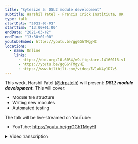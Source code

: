 ```yaml
---
title: "Bytesize 5: DSL2 module development"
subtitle: Harshil Patel - Francis Crick Institiute, UK
type: talk
startDate: "2021-03-02"
startTime: "13:00+01:00"
endDate: "2021-03-02"
endTime: "13:30+01:00"
youtubeEmbed: https://youtu.be/ggGGhTMgyHI
locations:
  - name: Online
    links:
      - https://doi.org/10.6084/m9.figshare.14160116.v1
      - https://youtu.be/ggGGhTMgyHI
      - https://www.bilibili.com/video/BV1aK4y1D7z3
---
```


This week, Harshil Patel ([@drpatelh](http://github.com/drpatelh/)) will present: _**DSL2 module development.**_ This will cover:

- Module file structure
- Writing new modules
- Automated testing

The talk will be live-streamed on YouTube:

- YouTube: <https://youtu.be/ggGGhTMgyHI>

<details markdown="1"><summary>Video transcription</summary>

:::note
This text has been edited to make it more suitable for reading.
:::

[00:00](https://www.youtube.com/watch?v=ggGGhTMgyHI)
Hi everyone, so this is our fifth byte-sized talk which I think have been really really useful of late, especially sort of summarizing what we're doing on nf core in small bite-sized chunks so people can get more familiar with what we're doing. It also acts as sort of a persistent archive of how to do things on nf-core and and hopefully also with Nextflow and git like Alex's talk [https://www.youtube.com/watch?v=gTEXDXWf4hE] last week and other things so thank you all for joining.

[00:33](https://www.youtube.com/watch?v=ggGGhTMgyHI&t=33)
Today i'm going to be talking to you about nf-core/modules which is our Nextflow DSL2 effort so, as some of you may know, Nextflow now (actually last year July I believe it was) released a new modular syntax called DSL2 and that allowed a lot of flexibility in terms of pipeline development and also it got us very interested here on nf-core because we have 40-50 pipelines that share functionality and do similar things and we try and standardize this as much as possible to help with the development of these pipelines and also other users to for them to be able to understand what they're doing and things like parameter names and configs and all of that sort of stuff. So, this was actually really a really big thing for us.

[01:27](https://www.youtube.com/watch?v=ggGGhTMgyHI&t=87)
To take you straight to some sort of terminology – What is a module? So, a module in our definition is something that is as atomic as possible it can't be broken down into anything smaller. So, you would imagine fastqc being an example of that as it’s a single tool to perform a particular task and that would then be termed what we would call a module. Similarly, you might have BWA-MEM or BWA Index; these are all single tools that perform a particular task and in our definition that is what we would call a module.

[02:01](https://www.youtube.com/watch?v=ggGGhTMgyHI&t=121)
You can also have sub workflows which are chains of modules that you can use to offer some sort of functionality within the bigger term of the word which is the workflow and a sub workflow would be something like sorting a bam file, indexing it, then running some stats on it and having all of that packaged up into one sub workflow as a chain of tasks and you can imagine, in genomics especially, you would use that sort of sub workflow quite often because you would create multiple iterations of a BAM file doing filtering and marking duplicates and doing other stuff and at each of those points you may want to sort index and run some stats on it. So, actually I think the most powerful aspect of DSL2 will be sub workflows, well written sub workflows.

[03:19](https://www.youtube.com/watch?v=ggGGhTMgyHI&t=199)
A workflow is an end-to-end pipeline, so in DSL1 language it would be a pipeline that runs from end to end and back with DSL1 there was a lot less flexibility in terms of what you could do with the workflow and how you can include things, how you can overwrite parameters and so on whereas now with DSL2 this has become a lot more flexible.

[03:50](https://www.youtube.com/watch?v=ggGGhTMgyHI&t=230)
We can share the DSL2 modules between pipelines if they're well written well enough and we can even share sub workflows between pipelines. As I mentioned, this is sort of done manually at the moment but, hopefully, in the future we will have some functionality to deal with that.

So, when we went about trying to figure out how we would deal with nf-core/modules and it took us a while of procrastinating because it's not a trivial task making wrappers like this as standardized as possible for an entire community of people to use and also for them to be flexible enough so you know you're not imposing certain settings and options onto developers themselves (You may want to use fastqc with different options or want to publish it in a different directory and so on).

[04:37](https://www.youtube.com/watch?v=ggGGhTMgyHI&t=277)
So, a number of key things that we don't compromise on nf-core, if you know nf-core - Reproducibility was one of the earliest things we discussed, how would we make these things reproducible. At the moment, the way it stands now is that the module itself is installed physically within the pipeline repository so when you do a git release or github release, that module will be shipped with the pipeline. So, in that aspect, you can always ensure that the module is reproducible. You want moving that module anyway, you won't do anything, you've got a static representation of that module within the release code and so that's where the reproducibility comes from.

[05:16](https://www.youtube.com/watch?v=ggGGhTMgyHI&t=316)
We're also more recently decided that we would use Biocontainers for all of our software packaging. We initially started off by using or building docker containers for using environment YAMLs and so on, like similar to what we're doing with DSL1 and the nf-core pipelines, but in the end, we decided that reusing Biocontainers is much more advantageous. We don't have to have an infrastructure to deal with that, we don't have to build Docker containers and the great thing now also is that with recent updates in one of the Nextflow edge releases you can also directly download Singularity containers. So, you don't need to convert the Docker to Singularity containers, which again, is another thing that we've traditionally been doing with DSL1 pipelines.

We have one Docker container that gets downloaded, converted to Singularity and that is what is used then by the pipeline but now, Biocontainers are also hosting singularity images directly so we don't have to convert anything. We're directly downloading them over HTTPS and using those.

[[06:20](https://www.youtube.com/watch?v=ggGGhTMgyHI&t=380)]
And that's, that's amazing, because we've had a number of issues with users running out of whole space in home directories and so on and this sort of bypasses all of those issues. And obviously, supporting conda as well, which is where I guess you would imagine fundamentally these Biocontainers are built from. Biocontainers are essentially conda packages built in containers, so either Docker or Singularity.

[06:42](https://www.youtube.com/watch?v=ggGGhTMgyHI&t=402)
You can also upgrade and downgrade these modules, if required, within the pipeline repository so this sort of imposes the restriction that they have to be relatively self-contained. When you install a module, which means that you can have different versions, um sorry not different versions, you either have a version of samtools using version 1.1.1.10 or you can have one using 1.11. It's completely up to you how you manage that and, in order to fulfill that sortof criteria, we need to have them be as flexible as possible.

[07:16](https://www.youtube.com/watch?v=ggGGhTMgyHI&t=436)
Documentation was number one on the issue list for nf-core modules when I
initially created this back in, sort of, July 2019 and, again, documentation is quite key to all nf-core pipelines and it took a bit of thought but we've now decided on having, sort of, a yaml file that gives a brief description with tool input-outputs and and the authors that have contributed to it.

[07:40](https://www.youtube.com/watch?v=ggGGhTMgyHI&t=460)
For simplicity and also for learning curve we wanted to stick to using the Nextflow coding style or the coding pattern that is familiar to most people writing Nextflow workflows in order to make it easier for them to contribute to not only nf-core modules but also to install the modules themselves and to figure out what's going on.

I think that's quite important so the simplicity there is incredibly important for the learning curve when it comes to figuring out what these modules are doing. I mean, me personally, I find DSL1 modules are really great, DSL1 pipelines are really great and that you have everything in one workflow because it's more findable that way. With DSL2, you can package things up and put them in various different places and it's not always that trivial to find them, so the way that we standardize the structure and and the way that where we're writing these Nextflow imports and so on is actually quite important.

[08:35](https://www.youtube.com/watch?v=ggGGhTMgyHI&t=515)
Also, we're using certain parameters and other things and just generally standardizing how we're doing things across nf-core pipelines and, hopefully, this can also be reused by the Nextflow community. And the great thing also is, if you update it on nf-core/modules, where if you update the version of samtools on nf-core/modules because new releases come out, then everyone benefits from that so it becomes a bit like the way the Conda operates in updating builds of their packages and so on.

[09:04](https://www.youtube.com/watch?v=ggGGhTMgyHI&t=544)
So, I've mentioned the standalone and why it's so important to have this in Nextflow workflows because you can just install any given module you want and it works. I mean, great thing about Nextflow also is the fact that it's built on top of Groovy which is it's own programming language and so we can exploit and use Groovy syntax, Groovy code and I've actually been getting into it a lot quite recently and some of you will notice in the release after next, where we, hopefully, will have a DSL2 pipeline template release where we've siloed a lot of the boilerplate code away into Groovy lib functions and so on and it just tidies the code up so much more.

[09:46](https://www.youtube.com/watch?v=ggGGhTMgyHI&t=586)
But the advantage here is also that because Nextflow is built on top of Groovy, we can use Groovy to write functions and other things that we can use to manipulate or change things that are not as possibly as trivial with Nextflow.

[10:03](https://www.youtube.com/watch?v=ggGGhTMgyHI&t=603)
So, automation, again, quite important, you know, we want a situation where pull requests submitted to the nf-core/modules repository and everyone that's reviewing that is also happy with the fact that whenever that pull request is created, we're running the right tests, linting tests and also, now we are running tests because these wrappers are self-contained, these modules are self-contained.

[10:29](https://www.youtube.com/watch?v=ggGGhTMgyHI&t=629)
We have Conda, Singularity and Docker definitions physically within the main script of of the module and so we can now test using CI whether that module works with Conda, whether it works with Docker and whether it works with Singularity and as a layer on top of that, we've added this ability to use pytest workflow (which mainly was done by Edmund Miller) where you can actually generate the outputs from the module, create md5 sums and now, you're not only testing that the module works, you're testing that the module is producing the same md5 sums and this is quite important because it would be quite easily overlooked whether something is being changed through releases of a module and so on. So this becomes a really nice way of unit testing these modules and it's working quite well now and we're still sort of early days in it, but it's working really well.

[11:26](https://www.youtube.com/watch?v=ggGGhTMgyHI&t=686)
The portability is mostly taken care of by Nextflow (Nextfow is amazing as you know), it works on virtually any platform. But there is, I think, a caveat here in that these modules have to be written as simplistic as possible to adhere to Nextflow guidelines on running on multiple platforms. We can't add customization and that would violate that essentially and so we've taken a lot of care in making these modules as simple as possible so in fact that they are portable on these different platforms.

[11:58](https://www.youtube.com/watch?v=ggGGhTMgyHI&t=718)
And, of course, I made up a buzzword there because I couldn't think of one, um, but the last but not least, people have to be able to install these modules and use them themselves so they have to understand what they're doing and so again this comes back to the simplicity concept; as well as newcomers that may not have that much knowledge with Nextflow or nf-core pipelines for that matter and want to contribute to nf-core/modules. We've attempted to try and make that as simple as possible.

[12:25](https://www.youtube.com/watch?v=ggGGhTMgyHI&t=745)
We had a number of ideas as to how we would deal with these modules, how would we physically use these modules within pipelines. A number of ideas were put around
back a year or two ago, where the folks from Bioconda got involved, a bunch of us got involved from here on an issue on nf-core/modules and we discussed the idea of using conda to manage all of these modules, get sub module, npm; but in the end we decided to go for something a bit more simplistic, which was using our existing nf-core/tools package that we already have to maintain, um you know, things like ’create pipelines’, to lint pipelines and so on.

[13:07](https://www.youtube.com/watch?v=ggGGhTMgyHI&t=787)
We thought we'd add an extension to that which would be the ’nf-core modules’ command and that would do a lot of this stuff and in an overview, in a nutshell, it's actually a very simplistic approach, so, you know when you're installing a module all you're doing really is querying the github api and installing the module. We can now also add on other tools to allow us to lint to make sure that the standards that we've set for those modules in terms of syntax and other things that you normally might miss on a pull request even though, you know, you may be reviewing just a few files it's quite easy to miss that documentation has not been added in the right places and so on. So, we're in the process of extending that.

[13:45](https://www.youtube.com/watch?v=ggGGhTMgyHI&t=825)
Some of this was already available, so the install and list commands are already available in in 1.10.2 and actually that's all I needed for the latest RNAseq DSL2 implementation but now we're adding a bunch of other stuff on top which is cool and a lot of this has actually been done by Kevin Menden.

[14:04](https://www.youtube.com/watch?v=ggGGhTMgyHI&t=844)
Just to give you again, going a bit backwards, um, so the repos created 2019 just literally whilst I was at ISMB in Switzerland and, um, it was a moment of inspiration. And it kind of sat there for a while we didn't do much about it. I had a brief skeleton that I added. And then we’d done some at the Crick hackathon which I organized in March 2020 where Phil, Felix, Anna, a bunch of others started adding a few modules. Phil sorted out some Docker pushes for these modules and we made a bit of headway there. But I think the real dent we made was in the July hackathon, which was organized by Gisela, Enrique and that was our first remote only hackathon.

[14:49](https://www.youtube.com/watch?v=ggGGhTMgyHI&t=889)
We really sort of sat down and stripped this apart and I think that's exactly what we needed, we stripped the modules into different components, had a lot of discussion as to how we would organize things how we would pass options around and, you know, reproducibility, which containers we would use. We made quite a big dent so after that I was relatively happy with the progress we'd made and we had a plan.

And, of course, a week after that Paolo released version 20.0.7.1, which was the first Nextflow release where you're enabling DSL2 and not previewing it. So, that meant we really had to do something about the modules and things that sort of made sense to me in terms of the way we attack this is that we have a proof of principle implementation in a real pipeline to see how it would work.

[15:46](https://www.youtube.com/watch?v=ggGGhTMgyHI&t=946)
And, so, I went about step-by-step updating nf-core/modules and also completely rewriting the nf-core/rnaseq pipeline from scratch with DSL2 and so we released v2 of that pipeline and then there were some other issues with the alignments we were using and then the methods we were using, the pipeline even. And so, we done another release, v3 quite soon after that. But what that allowed us to do is actually gauge how flexible it would be for these modules to be used in a real pipeline, in a real end-to-end pipeline and that really sort of triggered a lot of this stuff and then after the rnaseq release, I then went and updated the nf-core/tools pipeline template with that, so eventually that will be released as I mentioned the week after, not the week after, the release after next, in the nf-core/tools as a template. Hopefully, all nf-core pipelines switch to that in the future.

[16:45](https://www.youtube.com/watch?v=ggGGhTMgyHI&t=1005)
Over the past month or two it's just been crazy, I've been working on re-releasing and converting the viralrecon pipeline to DSL2 and a number of people have stepped in and helped out with that, so thank you Jose, Kevin, um a bunch of others, Michael, Anders. And so, they've added modules so the repository sort of become bloated. A lot of these modules have been added in the last month or so I would say and in that process, we've also been refining the CI tests.

[17:14](https://www.youtube.com/watch?v=ggGGhTMgyHI&t=1034)
Kevin has also currently got a PR coming for using a very nice standardized minimal test data set. So, it just means that we can reuse the test data as much as possible across different modules without having to add the. And the more standardized we can make this the better it's going to be without having a thousand randomly named files in a repository that we're using for test data.

[17:37](https://www.youtube.com/watch?v=ggGGhTMgyHI&t=1057)
And also, as I mentioned earlier then, Kevin's been adding linting functionality, md5sum checks and there's a bunch of others that we're planning to add some point soon.

So this is what a typical module will look like on nf-core/modules. You have (get a bit fancy) the nf-core/modules top level directory, then you have a software directory, a module which in this case is fastqc, this functions.nf file which we're using to bring in some custom Groovy functions to deal with a few things in the main script and these are shipped with each module, so you have one per module.

You have the main script which is doing the crux of the work. It's just an excellent process, a single Nextflow process and you have a meta YAML as I mentioned earlier that documents them.

[18:29](https://www.youtube.com/watch?v=ggGGhTMgyHI&t=1109)
A brief description of what fastqc is, what the inputs are, the formats, the file extensions and also the author list. You also have a tests directory there, which, again, is sort of structured in a similar way where you've got software, fastqc; you have a main script here which is essentially just a workflow that is calling this main script in order for it to be tested and then you have this test YAML which is just a YAML5 file containing, for example, md5sums for the output files generated by fastqc and so, for any given tool these are the files, generally, that you would need to change.

[19:05](https://www.youtube.com/watch?v=ggGGhTMgyHI&t=1145)
There's one or two more if you were to submit a pull request to nf-core/modules but it's literally as simple as that and once these have been added (I think that’s the tricky bit) once you add this module to nf-core/modules, it's there and that in the worst-case scenario we may have to change a few md5 sums because things have been updated across releases of it all; but once that tool is there, then we can work with that and that's why I think it's really important to, sort of, fill this out.

[19:33](https://www.youtube.com/watch?v=ggGGhTMgyHI&t=1173)
So, this is what a typical module file looks like in our current syntax. This is, obviously, likely to change depending on what gets added to Nextflow and other features that you know or updates we decide to add, but for now this is a typical process where you have just a process name and some sort of publishing logic, containers, your inputs, outputs and a script section. So, I'll try and break this down so apologies for the dense text, it's the only way I could think of to sort of summarize this information to you and take you through it one by one. And these links work by the way, so when I make this presentation available you should be able to just click on these and and get to where you need to be in terms of where this code is on github

So, one of the one of the more important things with (goodness me, 20 minutes) with options, with modules is that we need to be flexible to be able to pass options around two modules and so this is important, for example, you may not always want to publish the file in the same place or you may want to pass different arguments to a command line tool that you're that you're using as a different developer (so you might have installed samtool sort in your pipeline and you want to give it different command line arguments and I may want to use other ones).

[20:58](https://www.youtube.com/watch?v=ggGGhTMgyHI&t=1258)
And so, I came up with a simple set of options that you can actually use to do this and, again, these six options that that I've listed here were enough to deal with an end-to-end rnaseq pipeline so they're pretty flexible. It may not be perfect but it works and the idea is that these options are initially initialized here within the module file and then, as I'll show you in the next slide, these options can be overwritten by the parent workflow using the include statement. So, then these options can also be provided to this module file and overwritten from the parent workflow.

[21:35](https://www.youtube.com/watch?v=ggGGhTMgyHI&t=1295)
By default, they're initialized to empty values like strings or false, but they can be overwritten and that's the key thing here. You can use those options to then overwrite where you're saving files, for example. You can also provide any non-mandatory arguments as strings to this module. And I think that's quite important in terms of flexibility, so all mandatory arguments (what we would consider mandatory arguments) that should be defined in the module are anything that that involves using inputs and output files because those (in sort of the ethos of Nextflow) need to be staged properly and put in the right place and they need to be defined as inputs and outputs.

[22:14](https://www.youtube.com/watch?v=ggGGhTMgyHI&t=1334)
Also, for example, anything where you can use Nextflow resource variables and define them in the script, like threads and so on. So, to show you how these are how these options are passed around (I mean, it took me a while to figure out how best to do this) but every pipeline will have a conf/modules.config and this is specifically within the pipeline repository and this will contain a list of modules that you have, along with arguments and and custom publishing options that that you that you may require.

And in this case, I've just used a simple example where I've got fastqc, I've set the arguments to quiet and this is a non-mandatory argument, it's just a string that can be passed to the module.

[22:56](https://www.youtube.com/watch?v=ggGGhTMgyHI&t=1376)
I said publish it here and I've said, also in terms of the files that I want to publish, publish anything with a html dot extension in the top-level directory of my_fastqc and anything with a zip extension, publish it in a zip directory.

And so, it's quite simplistic in the way that it works. Now this modules.config is then typically loaded in your Nextflow config and then all of these parameters then become available to the main script here as a result of this loading. But the great thing about this is now also that because this is a Nextflow params and this modules is just a groovy map, users can overwrite these modules if they want via their own custom configs. I think this is one of the key features here and one thing that I wanted to implement to make things as flexible as possible because with DSL1 pipelines you typically have to physically add a parameter to the pipeline if you want to amend the command line argument, for example.

[23:54](https://www.youtube.com/watch?v=ggGGhTMgyHI&t=1434)
With DSL2, you can overwrite arguments now. I'm not saying it's always recommended. Hopefully, nf-core pipelines come with good defaults but in some instances using small or large genomes, indexing may break or some other things may break and so in that case it becomes very useful to pass additional arguments. For example, here I've just appended kmers 10 to fastqc. I've also changed the output directory, again, something that you may not want to do because the pipeline takes care of that but it's possible.

[24:22](https://www.youtube.com/watch?v=ggGGhTMgyHI&t=1462)
And also, which files you want to publish so you don't have to publish all of them, you can publish a selected few of them. And then these parameters eventually uh this modules uh instance eventually gets propagated to the main script and then here, this is the key bit here, when you when you use this addParams directory, if you're overwriting the options that I showed you on the previous slide with the ones that you've provided here from fastqc so depending on the combination of what these two configs are you will then provide these options here to the module itself.

[25:02](https://www.youtube.com/watch?v=ggGGhTMgyHI&t=1502)
And a real case example is here, where star (which has zillions of parameters possible so I've truncated for good measure there) but you can have all of these parameters provided there.

You can provide one or more of these known types of standardized variables depending on you and the reason for that is because these variables are initialized at the module level and so you won't get errors if they're not initialized via your config.

[25:31](https://www.youtube.com/watch?v=ggGGhTMgyHI&t=1531)
In this case, we're setting sensible defaults at the module level which means that you don't have to provide a value for all of them. Another example is because it's just a groovy map you can, for example that star_align process, if you have a parameter in the pipeline that specifically needs to be evaluated for you to add another option to that argument you can just do it because it's appending to a string. If you want to publish files, say if you've got a parameter that says save_unaligned files, then you can just put the additional files within this groovy map and then it will publish those as well.

[26:07](https://www.youtube.com/watch?v=ggGGhTMgyHI&t=1567)
It's quite flexible in the way that you can create and pass these options to the modules and as I mentioned before, you just pass them using this addParams directive.

We have had to write a few functions to customize some behavior and also, again, for simplicity in terms of the way that we're dealing with these files. So, there's only three functions that I've had to write that we are now importing into the module script and these are just custom groovy functions mainly used for publishing files and also passing arguments to these command lines tools. So, in this case, as I mentioned before, you are initializing these options here at the module level if they're not provided by the workflow and so they set sensible defaults.

[26:54](https://www.youtube.com/watch?v=ggGGhTMgyHI&t=1614)
For example, getSoftwareName here will just use the task.process Nextflow variable and it will just get this bit here. So, by default, this module will publish the files in your output directory and a folder called samtools; which is why in the previous slide I didn't have to provide an output directory for fastqc because I just want the reports to go in a directory called fastqc anyway so i don't need to overwrite that.

[27:20](https://www.youtube.com/watch?v=ggGGhTMgyHI&t=1640)
Similarly, these, these and these are all again initiated here in this initOptions map which just initiates decent values now. This works, it worked for the rna-seq pipeline, it may not be as comprehensive, it's slightly annoying where some tools require three arguments and so you have options.args3 which is slightly ugly but it works until we have a better solution.

[27:44](https://www.youtube.com/watch?v=ggGGhTMgyHI&t=1664)
And this, here, is how we're saving files again, a couple of Groovy functions and that allows us to provide the files, as I showed you before, in this sort of format where you just have a Groovy map of which files you want to publish.

Not everyone will want to publish all of the files. Some files they may want to publish in different ways.

[28:08](https://www.youtube.com/watch?v=ggGGhTMgyHI&t=1688)
Right, so that's just going back to the include statement and where these functions are included in the module. The name of the process is all lowercase, so this is the path to the process, it's samtools/sort. The process name must be the same as the module name, but all uppercase and, again, it should just be separated by a single underscore. This is quite important for standardization, as I mentioned to you before, we're getting the software name, we get the process name, so it'd be nice to sort of standardize this so we always get the main tool name that we can publish as a default.

[28:44](https://www.youtube.com/watch?v=ggGGhTMgyHI&t=1724)
And so, this is sort of a niggly thing, I mean there are obviously edge cases where you can have three layers of tools and so on, but this should work for 99.99% of cases.

The tag, by default, uses this meta map of sample information and this is generally provided in the input section here (which I will come back to later) and so this just allows you, when Nextflow is running nicely in the terminal, to see which sample is running and it just gives it a tag as to as to what's running.

[29:14](https://www.youtube.com/watch?v=ggGGhTMgyHI&t=1754)
This may not be always possible because in some instances, where you're indexing genomes for example, you don't need any sample information so you just tag it with whatever is appropriate. Appropriately resource labels we have in the conf/base.config of nf-core pipelines and we just have some simple process labels - process low, medium, high, maybe retry or something like that. This just allows us again to just reuse these labels across nf-core pipelines and even in your own Nextflow pipelines if you so wish to use them.

And that just allows us to standardize this a little more in terms of how we're using it. If you don't have that label then nothing will happen anyway.

[30:00](https://youtu.be/ggGGhTMgyHI?t=1800)
The saving files, this actually took me quite a while figuring out how to do this properly but I think we've got something quite simple now. So if you've seen nf-core pipelines, you don't need all of that extensive if-logic and so on it's literally just simplified to this one line which is calling that function `saveFiles` in `functions.nf`. The crux of it is that the `publish_dir`, that you provide via `$options` is just the published directory above the main output directory so it would be `outdir/fastqc`. You can also choose to publish by id, so in this case it would be sample id, for example, and in that way you would have the output generated per sample. You also have this `publish_files`, which I showed you, which is essentially just a map of the file extensions that you want to publish in your workflow and whether you want them to go in a separate directory. This has tended to work quite well; if you don't provide `publish_files`, everything will be published and if you set it to false then nothing will be published.

[31:03](https://www.youtube.com/watch?v=ggGGhTMgyHI&t=1863)
One tricky thing that took me a while figuring out is how to actually get this working with Nextflow ´-resume’ because Nextflow only caches the process level stuff, so that the script and and all of that other things it doesn't really cache the the saving and the publishing functionality which is how it should be doing things.

In some instances right early on in the development I found that saving or changing things with saving would break the caching ability but that's just because I was doing things in the wrong way. Eventually I had a light bulb moment, had a conversation with Paolo, he was like, use that params, done that and everything seems to have fixed itself.

[31:41](https://www.youtube.com/watch?v=ggGGhTMgyHI&t=1901)
Containers we're using from Biocontainers by default this is why these modules are so self-contained. We're providing these definitions within the module files. We've just realized recently we can't use build ids with Conda and so we can just use tool and version and not, for example, this build id, we can't have that here and the reason is because on different platforms you may have different build ids and that won't work, that will break this module on different build ids and that's something that Anders pointed out a week or two ago.

But as I mentioned, for anything else that is on Conda, we're using Biocontainers directly. These have a build id and they also are mirroring exactly the same singularity image and so you can use these directly within the module file and it’s been working. There's been a few teething issues with installing and using them but overall, it's worked really well.

[32:34](https://www.youtube.com/watch?v=ggGGhTMgyHI&t=1954)
So, I'd like to thank Bioconda, Biocontainers for making these available. You can also now build multi-package containers, so if you want samtools and BWA in the same container and so on there are ways to do that. We've used a bunch of those already in pipelines as well.

[32:52](https://www.youtube.com/watch?v=ggGGhTMgyHI&t=1972)
The input (so this is the meta map bit that I said I would come back to), the key concept behind this meta map is that it contains all of the sample information that you need to propagate your channels through that workflow so, in this case, you would have, for example, an id which is your sample name, whether that sample is single end or not (again this is quite genomics focused but I think you get the gist), strandedness of rnaseq (whether it's reverse, forward or unstranded) and we have set some standard ids that we're recognizing (or random variables that we're recognizing) within these module files and so if you have meta id set, for example as I mentioned here in the tag (it's grayed out now) it will recognize that as the sample name.

So, every time this process is run in the terminal it will print the sample name and also whether the sample is single end or not and now this offers another layer flexibility where the module doesn't have to be or the pipeline itself doesn't have to deal with the single endedness or the paired endedness of the sample, the module is now dealing with that in itself so you can have a mixture of single end and paired end samples being provided to the main workflow and the module will take care of that.

[34:05](https://www.youtube.com/watch?v=ggGGhTMgyHI&t=2045)
That was the whole philosophy behind that. Meta, again, may not be required in all instances because you may, for example, just be indexing a genome and any parameters that must be evaluated in the context of the sample must be provided within the process so single and paired and, again, to allow that flexibility we need to add those if else statements for whether things are single end or paired within the module file itself.

[34:27](https://www.youtube.com/watch?v=ggGGhTMgyHI&t=2067)
Hopefully, to deal quite efficiently with file formats and correction and so on, compressed is good. The output if you must emit a name channel. This is useful because for someone else that wants to use your module that you've submitted to nf-core/modules, it helps for them to be able to access the elements that are being produced by this output individually.

[34:54](https://www.youtube.com/watch?v=ggGGhTMgyHI&t=2094)
You might have 10 or 20 different files being produced by the module and so it helps to have a standard named convention for this.

So, if meta is provided as an input, it must be provided as an output and, again, compressed files are great. The script section, as I mentioned earlier, the software name is automatically obtained by this `task.process` Nextflow variable. A command must be provided to get the software version when you submit this module. This has become really useful when we're collating the software versions at the end of a pipeline.

If this is sort of dealt out and propagated to the module file itself, then we don't have to worry about that. It's done once and you forget about it.

[35:39](https://www.youtube.com/watch?v=ggGGhTMgyHI&t=2139)
So, only define input and output files as command line parameters, as I mentioned before, so you you don't define optional arguments. These must come in via this optional $options.args. Similarly, anything that requires (or can use) the Nextflow $task.cpus memory or time has to be, actually time maybe not, but cpus and memory, hopefully in cases where you actually really have to do it because memory gets tricky.

But cpus definitely have to be defined if the tool supports multithreading, for example, and then you have the option to customize the name (output names), we're using this prefix logic here, so you can call your bam file whatever you want if that options.suffix argument instead said .sorted or .mark_duplicates, that will get propagated from your original modules.config to the module here.

[36:36](https://www.youtube.com/watch?v=ggGGhTMgyHI&t=2196)
And so, there's a bunch of stuff to do (sorry, I've been babbling on for quite a while). It's a lot to cover and I was scared this is going to go over, but there's a lot to do, we've added some functionality to nf-core tools for listing, for installing these modules. As I mentioned, Kevin is now doing the linting and md5.

[36:55](https://www.youtube.com/watch?v=ggGGhTMgyHI&t=2215)
We'd also like to be able to create these modules on the fly to update them, to remove them, to check that they're intact and also maybe version check and other stuff.

It'd be nice to have some sort of more automation set up to update the module files themselves because I, and a bunch of others, have physically had to update all 50 or a 100 of these module files at a time until we find our feet with stuff.

[37:20](https://www.youtube.com/watch?v=ggGGhTMgyHI&t=2240)
I mean we're pretty much there but it'll be nice to have sort of a syncing type functionality that we have with pipelines. This has been brought up quite a bit, so the fact that we have to have a `functions.nf` file shipped with every single module file and the fact that that has to be duplicated everywhere; this mainly is that for the module itself to be self-contained. So we can have different versions of the module, the `functions.nf` file itself within the same repository and it won't break things, but we are definitely trying to find a better solution to that.

[37:51](https://youtu.be/ggGGhTMgyHI?t=2270)
More CI - we love CI: reporting linting tests on PR's for reviewers to make it easier; standardize the test data which we're doing already; differences in md5 sums just to help with debugging.

Most, in fact all, of the modules I think at the moment are using biocontainers. It'd be nice to have some that aren't and maybe figure out a way to deal with that.
There’s the workflow package manager, so Junjun Zhang in Toronto, as part of the ICGC Argo are doing something similar. They started out at a similar time where we're just having discussions together about how to make it work and they have sort of branched out and done their own thing with that so we have had brief discussions about how to bring this together but time’s been nuts recently. It’d be nice to revisit that and see where we can compare notes on that.

[38:39](https://www.youtube.com/watch?v=ggGGhTMgyHI&t=2319)
And obviously core Nextflow, as I mentioned before, you can use Groovy and other things to get around a few things but there are a few things that are on a parallel radar, for example dealing with optional inputs.
Optional outputs are completely fine and they work beautifully but optional inputs and where tools can take one or more different inputs, publishing files and so on as I mentioned I've added that customisation to deal with that and it works beautifully but once these are added to core Nextflow we can hopefully strip out some of that stuff there.

[39:11](https://youtu.be/ggGGhTMgyHI?t=2351)
So please come and find us on slack #modules, there's the nf-core modules repository, Twitter, with amazing videos that will be going on Youtube so, again, that's now a persistent resource of information and there's our publication at the bottom.

Thank you to the nf-core community, and the Nextflow communities, Edmund Miller, José, Kevin Menden, Maxime and a bunch of other people that have really helped drive this recently. Thank you all, Paolo as well for his little tips and knowledge and also the Bioconda community for providing all these amazing containers.

And my group for being amazing through this pandemic: we're still standing, getting through work. Thank you to them.

The hackathon is very soon, sign up now for free stash, it's online only: - don't be shy! Thank you!

</details>

